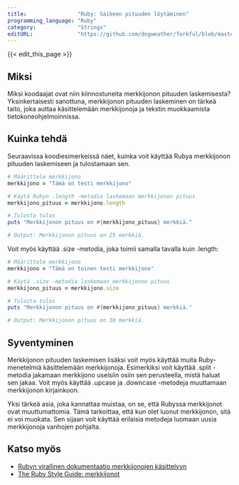 ```yaml
---
title:                "Ruby: Säikeen pituuden löytäminen"
programming_language: "Ruby"
category:             "Strings"
editURL:              "https://github.com/dogweather/forkful/blob/master/content/fi/ruby/finding-the-length-of-a-string.md"
---
```


{{< edit_this_page >}}

## Miksi

Miksi koodaajat ovat niin kiinnostuneita merkkijonon pituuden laskemisesta? Yksinkertaisesti sanottuna, merkkijonon pituuden laskeminen on tärkeä taito, joka auttaa käsittelemään merkkijonoja ja tekstin muokkaamista tietokoneohjelmoinnissa.

## Kuinka tehdä

Seuraavissa koodiesimerkeissä näet, kuinka voit käyttää Rubya merkkijonon pituuden laskemiseen ja tulostamaan sen.

```Ruby
# Määrittele merkkijono
merkkijono = "Tämä on testi merkkijono"

# Käytä Rubyn .length -metodia laskemaan merkkijonon pituus
merkkijono_pituus = merkkijono.length

# Tulosta tulos
puts "Merkkijonon pituus on #{merkkijono_pituus} merkkiä."

# Output: Merkkijonon pituus on 25 merkkiä.
```

Voit myös käyttää .size -metodia, joka toimii samalla tavalla kuin .length:

```Ruby
# Määrittele merkkijono
merkkijono = "Tämä on toinen testi merkkijono"

# Käytä .size -metodia laskemaan merkkijonon pituus
merkkijono_pituus = merkkijono.size

# Tulosta tulos
puts "Merkkijonon pituus on #{merkkijono_pituus} merkkiä."

# Output: Merkkijonon pituus on 30 merkkiä.
```

## Syventyminen

Merkkijonon pituuden laskemisen lisäksi voit myös käyttää muita Ruby-menetelmiä käsittelemään merkkijonoja. Esimerkiksi voit käyttää .split -metodia jakamaan merkkijono useisiin osiin sen perusteella, mistä haluat sen jakaa. Voit myös käyttää .upcase ja .downcase -metodeja muuttamaan merkkijonon kirjainkoon.

Yksi tärkeä asia, joka kannattaa muistaa, on se, että Rubyssa merkkijonot ovat muuttumattomia. Tämä tarkoittaa, että kun olet luonut merkkijonon, sitä ei voi muokata. Sen sijaan voit käyttää erilaisia metodeja luomaan uusia merkkijonoja vanhojen pohjalta.

## Katso myös

- [Rubyn virallinen dokumentaatio merkkijonojen käsittelyyn](https://ruby-doc.org/core-2.6.6/String.html)
- [The Ruby Style Guide: merkkijonot](https://rubystyle.guide/#strings)